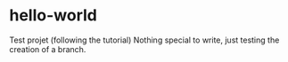 # hello-world
Test projet (following the tutorial)
Nothing special to write, just testing the creation of a branch.
